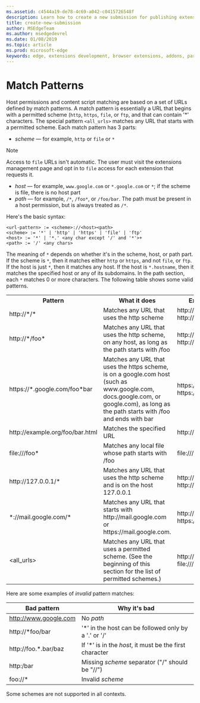 ```yaml
---
ms.assetid: c4544a19-de78-4c69-a042-c0415726548f
description: Learn how to create a new submission for publishing extension on Microsoft Edge Addons Store.
title: create-new-submission
author: MSEdgeTeam
ms.author: msedgedevrel
ms.date: 01/08/2019
ms.topic: article
ms.prod: microsoft-edge
keywords: edge, extensions development, browser extensions, addons, partner center, developer
---
```


# Match Patterns

Host permissions and content script matching are based on a set of URLs defined by match patterns. A match pattern is essentially a URL that begins with a permitted scheme (`http`, `https`, `file`, or `ftp`, and that can contain '*' characters. The special pattern `<all_urls>` matches any URL that starts with a permitted scheme. Each match pattern has 3 parts:

- _scheme_ — for example, `http` or `file` or `*`  

> [!NOTE]
> Access to `file` URLs isn't automatic. The user must visit the extensions management page and opt in to `file` access for each extension that requests it.

- _host_ — for example, `www.google.com` or `*.google.com` or `*`; if the scheme is file, there is no host part
- _path_ — for example, `/*`, `/foo*`, or `/foo/bar`. The path must be present in a host permission, but is always treated as `/*`.
 
Here's the basic syntax:

```
<url-pattern> := <scheme>://<host><path>
<scheme> := '*' | 'http' | 'https' | 'file' | 'ftp'
<host> := '*' | '*.' <any char except '/' and '*'>+
<path> := '/' <any chars>
```

The meaning of `*` depends on whether it's in the scheme, host, or path part. If the scheme is `*`, then it matches either `http` or `https`, and not `file`, or `ftp`. If the host is just `*`, then it matches any host. If the host is `*.hostname`, then it matches the specified host or any of its subdomains. In the path section, each `*` matches 0 or more characters. The following table shows some valid patterns.

 <table style="width:100%">
      <tr>
        <th><b>Pattern</b></th>
        <th><b>What it does</b></th>
        <th><b>Examples of matching URLs</b></th>
      </tr>
      <tr>
        <td>http://*/*</td>
        <td>Matches any URL that uses the http scheme</td>
        <td>http://www.google.com/
http://example.org/foo/bar.html</td>
      </tr>
    <tr>
        <td>http://*/foo*</td>
        <td>Matches any URL that uses the http scheme, on any host, as long as the path starts with /foo</td>
        <td>http://example.com/foo/bar.html
http://www.google.com/foo</td>
      </tr>
     <tr>
        <td>https://*.google.com/foo*bar</td>
        <td>Matches any URL that uses the https scheme, is on a google.com host (such as www.google.com, docs.google.com, or google.com), as long as the path starts with /foo and ends with bar</td>
        <td>https://www.google.com/foo/baz/bar
https://docs.google.com/foobar</td>
      </tr>
    <tr>
        <td>http://example.org/foo/bar.html</td>
        <td>Matches the specified URL</td>
        <td>http://example.org/foo/bar.html</td>
      </tr>
    <tr>
        <td>file:///foo*</td>
        <td>Matches any local file whose path starts with /foo</td>
        <td>file:///foo/bar.html
file:///foo</td>
      </tr>
    <tr>
        <td>http://127.0.0.1/*</td>
        <td>Matches any URL that uses the http scheme and is on the host 127.0.0.1</td>
        <td>http://127.0.0.1/
http://127.0.0.1/foo/bar.html</td>
      </tr>
    <tr>
        <td>*://mail.google.com/*</td>
        <td>Matches any URL that starts with http://mail.google.com or https://mail.google.com.</td>
        <td>http://mail.google.com/foo/baz/bar
https://mail.google.com/foobar</td>
      </tr>
    <tr>
        <td>&ltall_urls&gt</td>
        <td>Matches any URL that uses a permitted scheme. (See the beginning of this section for the list of permitted schemes.)</td>
        <td>http://example.org/foo/bar.html
file:///bar/baz.html</td>
      </tr>
    </table>

Here are some examples of _invalid_ pattern matches:

| **Bad pattern**  |  **Why it's bad** |
|---|---|
|  http://www.google.com | No _path_ |
| http://*foo/bar | '*' in the host can be followed only by a '.' or '/' |
| http://foo.*.bar/baz | If '*' is in the _host_, it must be the first character |
| http:/bar | Missing _scheme_ separator ("/" should be "//") |
| foo://* | Invalid _scheme_ |

Some schemes are not supported in all contexts.
